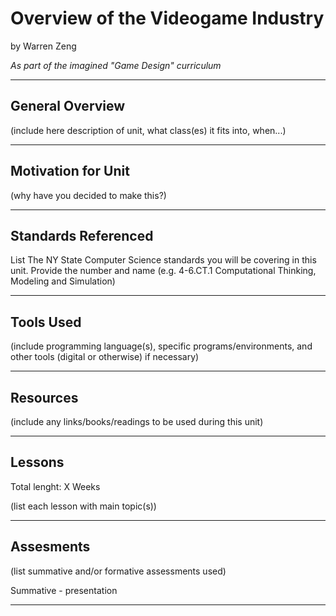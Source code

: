 # Overview of the Videogame Industry
by Warren Zeng

*As part of the imagined "Game Design" curriculum*

-----

## General Overview
(include here description of unit, what class(es) it fits into, when...)

---

## Motivation for Unit
(why have you decided to make this?)

---

## Standards Referenced
List The NY State Computer Science standards you will be covering in this unit. Provide the number and name (e.g. 4-6.CT.1 Computational Thinking, Modeling and Simulation)

---

## Tools Used
(include programming language(s), specific programs/environments, and other tools (digital or otherwise) if necessary)



---

## Resources
(include any links/books/readings to be used during this unit)




---

## Lessons
Total lenght: X Weeks

(list each lesson with main topic(s))




---

## Assesments
(list summative and/or formative assessments used)



Summative - presentation




---
